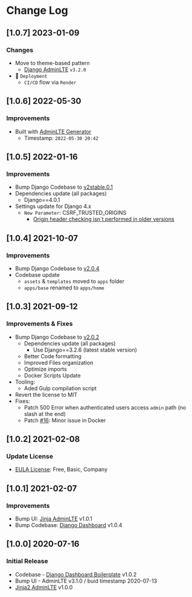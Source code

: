 # Change Log

## [1.0.7] 2023-01-09
### Changes

- Move to theme-based pattern
  - [Django AdminLTE](https://github.com/app-generator/django-admin-adminlte) `v3.2.0`
- 🚀 `Deployment` 
  - `CI/CD` flow via `Render`

## [1.0.6] 2022-05-30
### Improvements

- Built with [AdminLTE Generator](https://appseed.us/generator/adminlte/)
  - Timestamp: `2022-05-30 20:42`

## [1.0.5] 2022-01-16
### Improvements

- Bump Django Codebase to [v2stable.0.1](https://github.com/app-generator/boilerplate-code-django-dashboard/releases)
- Dependencies update (all packages) 
  - Django==4.0.1
- Settings update for Django 4.x
  - `New Parameter`: CSRF_TRUSTED_ORIGINS
    - [Origin header checking isn`t performed in older versions](https://docs.djangoproject.com/en/4.0/ref/settings/#csrf-trusted-origins)  

## [1.0.4] 2021-10-07
### Improvements

- Bump Django Codebase to [v2.0.4](https://github.com/app-generator/boilerplate-code-django-dashboard/releases)
- Codebase update
  - `assets` & `templates` moved to `apps` folder
  - `apps/base` renamed to `apps/home`

## [1.0.3] 2021-09-12
### Improvements & Fixes

- Bump Django Codebase to [v2.0.2](https://github.com/app-generator/boilerplate-code-django-dashboard/releases)
  - Dependencies update (all packages)
    - Use Django==3.2.6 (latest stable version)
  - Better Code formatting
  - Improved Files organization
  - Optimize imports
  - Docker Scripts Update 
- Tooling: 
  - Aded Gulp compilation script
- Revert the license to MIT    
- Fixes: 
  - Patch 500 Error when authenticated users access `admin` path (no slash at the end)
  - Patch [#16](https://github.com/app-generator/boilerplate-code-django-dashboard/issues/16): Minor issue in Docker 

## [1.0.2] 2021-02-08
### Update License

- [EULA License](https://github.com/app-generator/license-eula): Free, Basic, Company

## [1.0.1] 2021-02-07
### Improvements 

- Bump UI: [Jinja AdminLTE](https://github.com/app-generator/jinja-adminlte/releases) v1.0.1
- Bump Codebase: [Django Dashboard](https://github.com/app-generator/boilerplate-code-django-dashboard/releases) v1.0.4

## [1.0.0] 2020-07-16
### Initial Release

- Codebase - [Django Dashboard Boilerplate](https://github.com/app-generator/boilerplate-code-django-dashboard) v1.0.2
- Bump UI - AdminLTE v3.1.0 / buid timestamp 2020-07-13
- [Jinja2 AdminLTE](https://github.com/app-generator/jinja2-adminlte) v1.0.0
